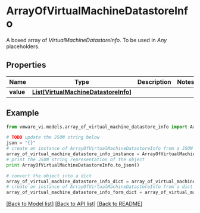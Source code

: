 # ArrayOfVirtualMachineDatastoreInfo

A boxed array of *VirtualMachineDatastoreInfo*. To be used in *Any* placeholders. 

## Properties
Name | Type | Description | Notes
------------ | ------------- | ------------- | -------------
**value** | [**List[VirtualMachineDatastoreInfo]**](VirtualMachineDatastoreInfo.md) |  | 

## Example

```python
from vmware_vi.models.array_of_virtual_machine_datastore_info import ArrayOfVirtualMachineDatastoreInfo

# TODO update the JSON string below
json = "{}"
# create an instance of ArrayOfVirtualMachineDatastoreInfo from a JSON string
array_of_virtual_machine_datastore_info_instance = ArrayOfVirtualMachineDatastoreInfo.from_json(json)
# print the JSON string representation of the object
print ArrayOfVirtualMachineDatastoreInfo.to_json()

# convert the object into a dict
array_of_virtual_machine_datastore_info_dict = array_of_virtual_machine_datastore_info_instance.to_dict()
# create an instance of ArrayOfVirtualMachineDatastoreInfo from a dict
array_of_virtual_machine_datastore_info_form_dict = array_of_virtual_machine_datastore_info.from_dict(array_of_virtual_machine_datastore_info_dict)
```
[[Back to Model list]](../README.md#documentation-for-models) [[Back to API list]](../README.md#documentation-for-api-endpoints) [[Back to README]](../README.md)


